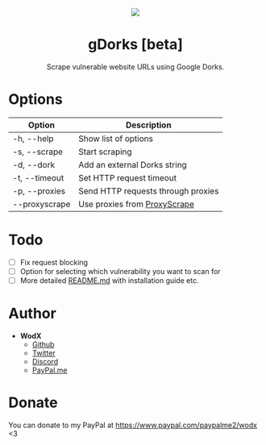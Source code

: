 <p align="center">
    <img src="https://raw.githubusercontent.com/WodxTV/gDorks/master/logo.PNG">
</p>
<h1 align="center">gDorks [beta]</h1>
<p align="center">Scrape vulnerable website URLs using Google Dorks.</p>

# Options
Option | Description
-------|------------
-h, --help | Show list of options
-s, --scrape | Start scraping
-d, --dork | Add an external Dorks string
-t, --timeout | Set HTTP request timeout
-p, --proxies | Send HTTP requests through proxies
--proxyscrape | Use proxies from [ProxyScrape](https://proxyscrape.com/)

# Todo
- [ ] Fix request blocking
- [ ] Option for selecting which vulnerability you want to scan for
- [ ] More detailed [README.md](README.md) with installation guide etc.

# Author
- **WodX**
    - [Github](https://github.com/WodXTV)
    - [Twitter](https://twitter.com/wodsex)
    - [Discord](https://profiles.pw/profile/621044372951269417)
    - [PayPal.me](https://www.paypal.com/paypalme2/wodx)

# Donate
You can donate to my PayPal at https://www.paypal.com/paypalme2/wodx <3